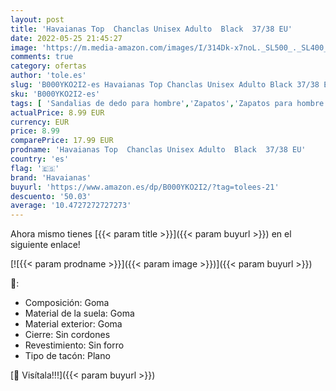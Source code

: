 ```yaml
---
layout: post
title: 'Havaianas Top  Chanclas Unisex Adulto  Black  37/38 EU'
date: 2022-05-25 21:45:27
image: 'https://m.media-amazon.com/images/I/314Dk-x7noL._SL500_._SL400_.jpg'
comments: true
category: ofertas
author: 'tole.es'
slug: 'B000YKO2I2-es Havaianas Top Chanclas Unisex Adulto Black 37/38 EU'
sku: 'B000YKO2I2-es'
tags: [ 'Sandalias de dedo para hombre','Zapatos','Zapatos para hombre','Zapatos y complementos','chanclas','havaianas','🇪🇸', ]
actualPrice: 8.99 EUR
currency: EUR
price: 8.99
comparePrice: 17.99 EUR
prodname: 'Havaianas Top  Chanclas Unisex Adulto  Black  37/38 EU'
country: 'es'
flag: '🇪🇸'
brand: 'Havaianas'
buyurl: 'https://www.amazon.es/dp/B000YKO2I2/?tag=tolees-21'
descuento: '50.03'
average: '10.4727272727273'
---
```


Ahora mismo tienes [{{< param title >}}]({{< param buyurl >}}) en el siguiente enlace!

[![{{< param prodname >}}]({{< param image >}})]({{< param buyurl >}})

🔎:

- Composición: Goma
- Material de la suela: Goma
- Material exterior: Goma
- Cierre: Sin cordones
- Revestimiento: Sin forro
- Tipo de tacón: Plano

[🛒 Visítala!!!]({{< param buyurl >}})

